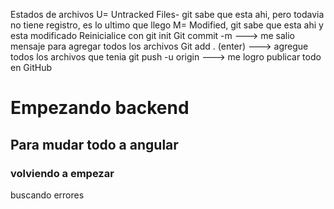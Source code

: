 Estados de archivos
U= Untracked Files- git sabe que esta ahi, pero todavia no tiene registro, es lo ultimo que llego
M= Modified, git sabe que esta ahi y esta modificado 
Reinicialice con git init 
Git commit -m ---> me salio mensaje para agregar todos los archivos
Git add . (enter) ---> agregue todos los archivos que tenia 
git push -u origin ---> me logro publicar todo en GitHub

# Empezando backend
## Para mudar todo a angular 
### volviendo a empezar
buscando errores
